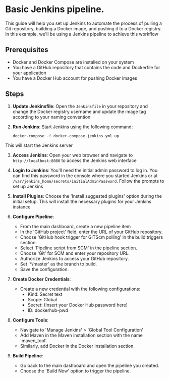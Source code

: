 # Basic Jenkins pipeline.

This guide will help you set up Jenkins to automate the process of pulling a Git repository, building a Docker image, and pushing it to a Docker registry. In this example, we'll be using a Jenkins pipeline to achieve this workflow

## Prerequisites

- Docker and Docker Compose are installed on your system
- You have a GitHub repository that contains the code and Dockerfile for your application
- You have a Docker Hub account for pushing Docker images

## Steps

1. **Update Jenkinsfile**:
   Open the `Jenkinsfile` in your repository and change the Docker registry username and update the image tag according to your naming convention

2. **Run Jenkins**:
   Start Jenkins using the following command:
   ```bash
   docker-compose -f docker-compose.jenkins.yml up
   ```
This will start the Jenkins server

3. **Access Jenkins**:
   Open your web browser and navigate to `http://localhost:8080` to access the Jenkins web interface

4. **Login to Jenkins**:
   You'll need the initial admin password to log in. You can find this password in the console where you started Jenkins or at `/var/jenkins_home/secrets/initialAdminPassword`. Follow the prompts to set up Jenkins

5. **Install Plugins**:
   Choose the 'Install suggested plugins' option during the initial setup. This will install the necessary plugins for your Jenkins instance

6. **Configure Pipeline**:
    - From the main dashboard, create a new pipeline item
    - In the 'GitHub project' field, enter the URL of your GitHub repository.
    - Choose 'GitHub hook trigger for GITScm polling' in the build triggers section.
    - Select 'Pipeline script from SCM' in the pipeline section.
    - Choose 'Git' for SCM and enter your repository URL.
    - Authorize Jenkins to access your GitHub repository.
    - Set '*/master' as the branch to build.
    - Save the configuration.

7. **Create Docker Credentials**:
    - Create a new credential with the following configurations:
        - Kind: Secret text
        - Scope: Global
        - Secret: (Insert your Docker Hub password here)
        - ID: dockerhub-pwd

8. **Configure Tools**:
    - Navigate to 'Manage Jenkins' > 'Global Tool Configuration'
    - Add Maven in the Maven installation section with the name 'maven_tool'.
    - Similarly, add Docker in the Docker installation section.

9. **Build Pipeline**:
    - Go back to the main dashboard and open the pipeline you created.
    - Choose the 'Build Now' option to trigger the pipeline.
